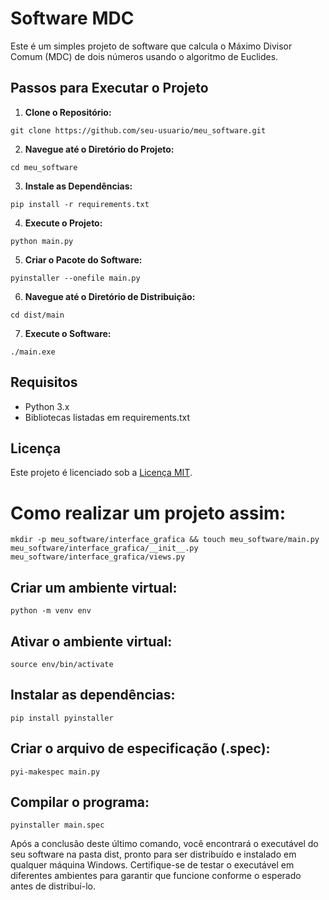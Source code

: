 # Software MDC

Este é um simples projeto de software que calcula o Máximo Divisor Comum (MDC) de dois números usando o algoritmo de Euclides.

## Passos para Executar o Projeto

1. **Clone o Repositório:**

```
git clone https://github.com/seu-usuario/meu_software.git
```

2. **Navegue até o Diretório do Projeto:**

```
cd meu_software
```

3. **Instale as Dependências:**

```
pip install -r requirements.txt
```

4. **Execute o Projeto:**

```
python main.py
```

5. **Criar o Pacote do Software:**

```
pyinstaller --onefile main.py
```

6. **Navegue até o Diretório de Distribuição:**

```
cd dist/main
```

7. **Execute o Software:**

```
./main.exe
```

## Requisitos

- Python 3.x
- Bibliotecas listadas em requirements.txt

## Licença

Este projeto é licenciado sob a [Licença MIT](LICENSE).


# Como realizar um projeto assim:

```
mkdir -p meu_software/interface_grafica && touch meu_software/main.py meu_software/interface_grafica/__init__.py meu_software/interface_grafica/views.py
```

## Criar um ambiente virtual:

```
python -m venv env
```

## Ativar o ambiente virtual:

```
source env/bin/activate
```

## Instalar as dependências:

```
pip install pyinstaller
```

## Criar o arquivo de especificação (.spec):

```
pyi-makespec main.py
```

## Compilar o programa:

```
pyinstaller main.spec
```

Após a conclusão deste último comando, você encontrará o executável do seu software na pasta dist, pronto para ser distribuído e instalado em qualquer máquina Windows. Certifique-se de testar o executável em diferentes ambientes para garantir que funcione conforme o esperado antes de distribuí-lo.